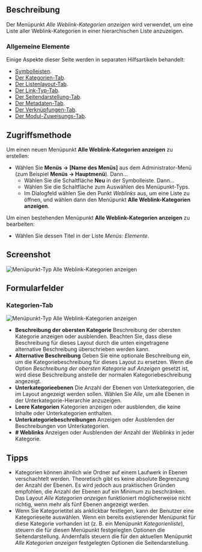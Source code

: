 <!-- Filename: Help4.x:Menus_Menu_Item_Weblink_Categories / Display title: Alle Weblink-Kategorien anzeigen -->

## Beschreibung

Der Menüpunkt *Alle Weblink-Kategorien anzeigen* wird verwendet, um eine Liste aller Weblink-Kategorien in einer hierarchischen Liste anzuzeigen.

### Allgemeine Elemente

Einige Aspekte dieser Seite werden in separaten Hilfsartikeln behandelt:

* [Symbolleisten](jdocmanual?article=help/common-elements/toolbars).
* [Der Kategorien-Tab](jdocmanual?article=help/menu-items-common/menu-item-category).
* [Der Listenlayout-Tab](jdocmanual?article=help/menu-items-common/menu-item-list-layouts).
* [Der Link-Typ-Tab](jdocmanual?article=help/menu-items-common/menu-item-link-type).
* [Der Seitendarstellung-Tab](jdocmanual?article=help/menu-items-common/menu-item-page-display).
* [Der Metadaten-Tab](jdocmanual?article=help/menu-items-common/menu-item-metadata).
* [Der Verknüpfungen-Tab](jdocmanual?article=help/common-elements/edit-associations).
* [Der Modul-Zuweisungs-Tab](jdocmanual?article=help/menu-items-common/menu-item-module-assignment).

## Zugriffsmethode

Um einen neuen Menüpunkt **Alle Weblink-Kategorien anzeigen** zu erstellen:

- Wählen Sie **Menüs → \[Name des Menüs\]** aus dem Administrator-Menü (zum Beispiel **Menüs → Hauptmenü**). Dann...
  - Wählen Sie die Schaltfläche **Neu** in der Symbolleiste. Dann...
  - Wählen Sie die Schaltfläche zum Auswählen des Menüpunkt-Typs.
  - Im Dialogfeld wählen Sie den Punkt *Weblinks* aus, um eine Liste zu öffnen, und wählen dann den Menüpunkt **Alle Weblink-Kategorien anzeigen**.

Um einen bestehenden Menüpunkt **Alle Weblink-Kategorien anzeigen** zu bearbeiten:

- Wählen Sie dessen Titel in der Liste *Menüs: Elemente*.

## Screenshot

![Menüpunkt-Typ Alle Weblink-Kategorien anzeigen](../../../de/images/menu-items/weblinks-list-all-web-link-categories-details-tab.png)

## Formularfelder

### Kategorien-Tab

![Menüpunkt-Typ Alle Weblink-Kategorien anzeigen](../../../de/images/menu-items/weblinks-list-all-web-link-categories-categories-tab.png)

- **Beschreibung der obersten Kategorie** Beschreibung der obersten Kategorie anzeigen oder ausblenden. Beachten Sie, dass diese Beschreibung für dieses Layout durch die unten eingetragene alternative Beschreibung überschrieben werden kann.
- **Alternative Beschreibung** Geben Sie eine optionale Beschreibung ein, um die Kategoriebeschreibung für dieses Layout zu ersetzen. Wenn die Option *Beschreibung der obersten Kategorie* auf *Anzeigen* gesetzt ist, wird diese Beschreibung anstelle der normalen Kategoriebeschreibung angezeigt.
- **Unterkategorieebenen** Die Anzahl der Ebenen von Unterkategorien, die im Layout angezeigt werden sollen. Wählen Sie *Alle*, um alle Ebenen in der Unterkategorie-Hierarchie anzuzeigen.
- **Leere Kategorien** Kategorien anzeigen oder ausblenden, die keine Inhalte oder Unterkategorien enthalten.
- **Unterkategoriebeschreibungen** Anzeigen oder Ausblenden der Beschreibungen von Unterkategorien.
- **\# Weblinks** Anzeigen oder Ausblenden der Anzahl der *Weblinks* in jeder Kategorie.

## Tipps

- Kategorien können ähnlich wie Ordner auf einem Laufwerk in Ebenen verschachtelt werden. Theoretisch gibt es keine absolute Begrenzung der Anzahl der Ebenen. Es wird jedoch aus praktischen Gründen empfohlen, die Anzahl der Ebenen auf ein Minimum zu beschränken. Das Layout *Alle Kategorien anzeigen* funktioniert möglicherweise nicht richtig, wenn mehr als fünf Ebenen angezeigt werden.
- Wenn Sie Kategorietitel als anklickbar festlegen, kann der Benutzer eine Kategorieseite auswählen. Wenn ein bereits existierender Menüpunkt für diese Kategorie vorhanden ist (z. B. ein Menüpunkt *Kategorienliste*), steuern die für diesen Menüpunkt festgelegten Optionen die Seitendarstellung. Andernfalls steuern die für den aktuellen Menüpunkt *Alle Kategorien anzeigen* festgelegten Optionen die Seitendarstellung.
